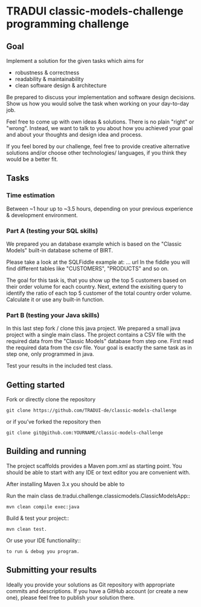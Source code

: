 # TRADUI classic-models-challenge programming challenge

## Goal

Implement a solution for the given tasks which aims for
 * robustness & correctness
 * readability & maintainability
 * clean software design & architecture

Be prepared to discuss your implementation and software design decisions. Show us how you would solve the task when working on your day-to-day job.

Feel free to come up with own ideas & solutions. There is no plain "right" or "wrong". Instead, we want to talk to you about how you achieved your goal and about your thoughts and design idea and process.

If you feel bored by our challenge, feel free to provide creative alternative solutions and/or choose other technologies/ languages, if you think they would be a better fit.

## Tasks

### Time estimation
Between ~1 hour up to ~3.5 hours, 
depending on your previous experience & development environment.

### Part A (testing your SQL skills)

We prepared you an database example which is based on the "Classic Models" built-in database scheme of BIRT.

Please take a look at the SQLFiddle example at: ... url
In the fiddle you will find  different tables like "CUSTOMERS", "PRODUCTS" and so on.

The goal for this task is, that you show up the top 5 customers based on their order volume for each country.
Next, extend the exisiting query to identify the ratio of each top 5 customer of the total country order volume. Calculate it or use any built-in function.

### Part B (testing your Java skills)

In this last step fork / clone this java project. We prepared a small java project with a single main class. The project contains a CSV file with the required data from the "Classic Models" database from step one.
First read the required data from the csv file. Your goal is exactly the same task as in step one, only programmed in java.

Test your results in the included test class.

## Getting started

Fork or directly clone the repository

    git clone https://github.com/TRADUI-de/classic-models-challenge

or if you’ve forked the repository then

    git clone git@github.com:YOURNAME/classic-models-challenge

## Building and running

The project scaffolds provides a Maven pom.xml as starting point. You should be able to start with any IDE or text editor you are convenient with.

After installing Maven 3.x you should be able to

Run the main class de.tradui.challenge.classicmodels.ClassicModelsApp::

    mvn clean compile exec:java
	
Build & test your project::

    mvn clean test.
	
Or use your IDE functionality::

    to run & debug you program.

## Submitting your results

Ideally you provide your solutions as Git repository with appropriate commits and descriptions. If you have a GitHub account (or create a new one), please feel free to publish your solution there.
